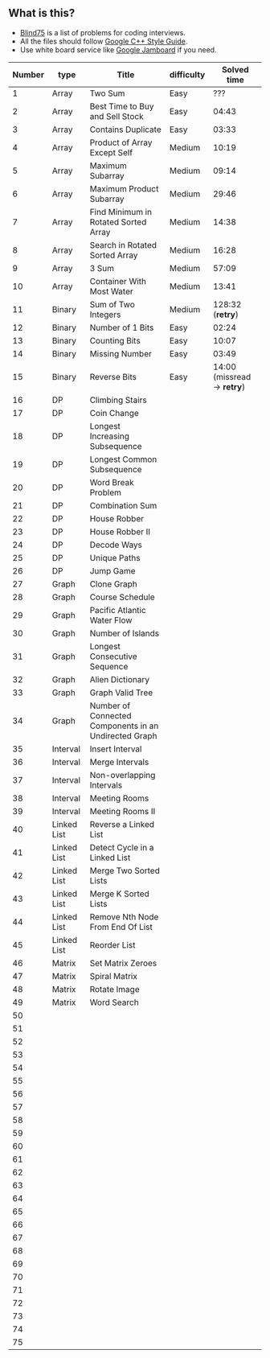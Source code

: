 ## What is this?
- [Blind75](https://leetcode.com/discuss/general-discussion/460599/blind-75-leetcode-questions) is a list of problems for coding interviews.
- All the files should follow [Google C++ Style Guide](https://ttsuki.github.io/styleguide/cppguide.ja.html).
- Use white board service like [Google Jamboard](https://jamboard.google.com/) if you need.

| Number | type | Title | difficulty | Solved time |
| ---- | ---- | ---- | ---- | ---- |
| 1 | Array | Two Sum | Easy | ??? |
| 2 | Array | Best Time to Buy and Sell Stock | Easy | 04:43 |
| 3 | Array | Contains Duplicate | Easy | 03:33 |
| 4 | Array | Product of Array Except Self | Medium | 10:19 |
| 5 | Array | Maximum Subarray | Medium | 09:14 |
| 6 | Array | Maximum Product Subarray | Medium | 29:46 |
| 7 | Array | Find Minimum in Rotated Sorted Array | Medium | 14:38 |
| 8 | Array | Search in Rotated Sorted Array | Medium | 16:28 |
| 9 | Array | 3 Sum | Medium | 57:09 |
| 10 | Array | Container With Most Water | Medium | 13:41 |
| 11 | Binary | Sum of Two Integers | Medium | 128:32 (<strong>retry</strong>) |
| 12 | Binary | Number of 1 Bits | Easy | 02:24 |
| 13 | Binary | Counting Bits | Easy | 10:07 |
| 14 | Binary | Missing Number | Easy | 03:49 |
| 15 | Binary | Reverse Bits | Easy | 14:00 (missread -> <strong>retry</strong>) |
| 16 | DP | Climbing Stairs |  |  |
| 17 | DP | Coin Change |  |  |
| 18 | DP | Longest Increasing Subsequence |  |  |
| 19 | DP | Longest Common Subsequence |  |  |
| 20 | DP | Word Break Problem |  |  |
| 21 | DP | Combination Sum |  |  |
| 22 | DP | House Robber |  |  |
| 23 | DP | House Robber II |  |  |
| 24 | DP | Decode Ways |  |  |
| 25 | DP | Unique Paths |  |  |
| 26 | DP | Jump Game |  |  |
| 27 | Graph | Clone Graph |  |  |
| 28 | Graph | Course Schedule |  |  |
| 29 | Graph | Pacific Atlantic Water Flow |  |  |
| 30 | Graph | Number of Islands |  |  |
| 31 | Graph | Longest Consecutive Sequence |  |  |
| 32 | Graph | Alien Dictionary  |  |  |
| 33 | Graph | Graph Valid Tree  |  |  |
| 34 | Graph | Number of Connected Components in an Undirected Graph  |  |  |
| 35 | Interval | Insert Interval |  |  |
| 36 | Interval | Merge Intervals |  |  |
| 37 | Interval | Non-overlapping Intervals |  |  |
| 38 | Interval | Meeting Rooms  |  |  |
| 39 | Interval | Meeting Rooms II  |  |  |
| 40 | Linked List | Reverse a Linked List |  |  |
| 41 | Linked List | Detect Cycle in a Linked List |  |  |
| 42 | Linked List | Merge Two Sorted Lists |  |  |
| 43 | Linked List | Merge K Sorted Lists |  |  |
| 44 | Linked List | Remove Nth Node From End Of List |  |  |
| 45 | Linked List | Reorder List |  |  |
| 46 | Matrix | Set Matrix Zeroes |  |  |
| 47 | Matrix | Spiral Matrix |  |  |
| 48 | Matrix | Rotate Image |  |  |
| 49 | Matrix | Word Search |  |  |
| 50 |  |  |  |  |
| 51 |  |  |  |  |
| 52 |  |  |  |  |
| 53 |  |  |  |  |
| 54 |  |  |  |  |
| 55 |  |  |  |  |
| 56 |  |  |  |  |
| 57 |  |  |  |  |
| 58 |  |  |  |  |
| 59 |  |  |  |  |
| 60 |  |  |  |  |
| 61 |  |  |  |  |
| 62 |  |  |  |  |
| 63 |  |  |  |  |
| 64 |  |  |  |  |
| 65 |  |  |  |  |
| 66 |  |  |  |  |
| 67 |  |  |  |  |
| 68 |  |  |  |  |
| 69 |  |  |  |  |
| 70 |  |  |  |  |
| 71 |  |  |  |  |
| 72 |  |  |  |  |
| 73 |  |  |  |  |
| 74 |  |  |  |  |
| 75 |  |  |  |  |
